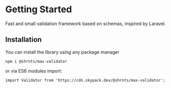 # Getting Started

Fast and small validation framework based on schemas, inspired by Laravel.

## Installation

You can install the library using any package manager

    npm i @shrnts/max-validator

or via ES6 modules import:

    import Validator from 'https://cdn.skypack.dev/@shrnts/max-validator';
